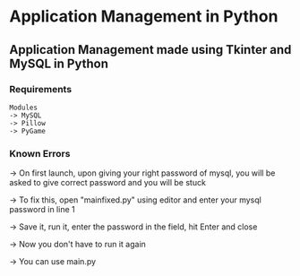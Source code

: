 # Application Management in Python
## Application Management made using Tkinter and MySQL in Python
### Requirements
	Modules
	-> MySQL
	-> Pillow
	-> PyGame

### Known Errors
->  On first launch, upon giving your right password of mysql, you will be asked to give correct password and you will be stuck

->  To fix this, open "mainfixed.py" using editor and enter your mysql password in line 1

->  Save it, run it, enter the password in the field, hit Enter and close

->  Now you don't have to run it again

->  You can use main.py
